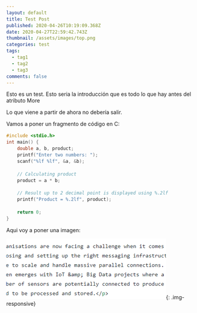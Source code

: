 ```yaml
---
layout: default
title: Test Post
published: 2020-04-26T10:19:09.368Z
date: 2020-04-27T22:59:42.743Z
thumbnail: /assets/images/top.png
categories: test
tags:
  - tag1
  - tag2
  - tag3
comments: false
---
```

Esto es un test. Esto seria la introducción que es todo lo que hay antes del atributo More

<!--more-->

Lo que viene a partir de ahora no debería salir.

Vamos a poner un fragmento de código en C:

```c
#include <stdio.h>
int main() {
    double a, b, product;
    printf("Enter two numbers: ");
    scanf("%lf %lf", &a, &b);  
 
    // Calculating product
    product = a * b;

    // Result up to 2 decimal point is displayed using %.2lf
    printf("Product = %.2lf", product);
    
    return 0;
}
```

Aqui voy a poner una imagen:

![](/assets/images/mierda.png){: .img-responsive}